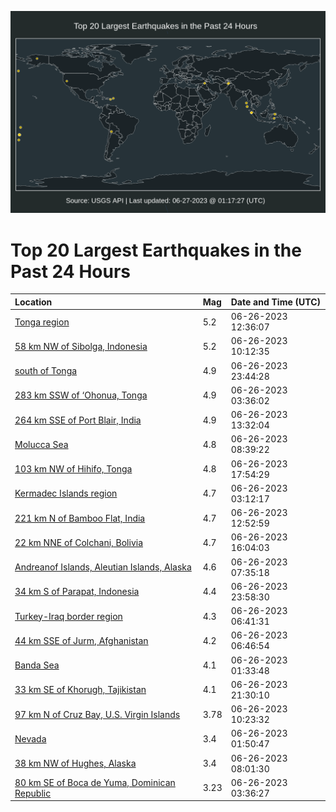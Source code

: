 ![Map](./map.png)

# Top 20 Largest Earthquakes in the Past 24 Hours

| Location | Mag | Date and Time (UTC) |
|:---|:---|:---|
| [Tonga region](https://earthquake.usgs.gov/earthquakes/eventpage/us7000kb4m) | 5.2 | 06-26-2023 12:36:07 |
| [58 km NW of Sibolga, Indonesia](https://earthquake.usgs.gov/earthquakes/eventpage/us7000kb3y) | 5.2 | 06-26-2023 10:12:35 |
| [south of Tonga](https://earthquake.usgs.gov/earthquakes/eventpage/us6000knbk) | 4.9 | 06-26-2023 23:44:28 |
| [283 km SSW of ‘Ohonua, Tonga](https://earthquake.usgs.gov/earthquakes/eventpage/us7000kb2u) | 4.9 | 06-26-2023 03:36:02 |
| [264 km SSE of Port Blair, India](https://earthquake.usgs.gov/earthquakes/eventpage/us7000kb4v) | 4.9 | 06-26-2023 13:32:04 |
| [Molucca Sea](https://earthquake.usgs.gov/earthquakes/eventpage/us7000kb3n) | 4.8 | 06-26-2023 08:39:22 |
| [103 km NW of Hihifo, Tonga](https://earthquake.usgs.gov/earthquakes/eventpage/us6000kn9k) | 4.8 | 06-26-2023 17:54:29 |
| [Kermadec Islands region](https://earthquake.usgs.gov/earthquakes/eventpage/us7000kb2w) | 4.7 | 06-26-2023 03:12:17 |
| [221 km N of Bamboo Flat, India](https://earthquake.usgs.gov/earthquakes/eventpage/us7000kb4r) | 4.7 | 06-26-2023 12:52:59 |
| [22 km NNE of Colchani, Bolivia](https://earthquake.usgs.gov/earthquakes/eventpage/us6000kn7t) | 4.7 | 06-26-2023 16:04:03 |
| [Andreanof Islands, Aleutian Islands, Alaska](https://earthquake.usgs.gov/earthquakes/eventpage/us7000kb3f) | 4.6 | 06-26-2023 07:35:18 |
| [34 km S of Parapat, Indonesia](https://earthquake.usgs.gov/earthquakes/eventpage/us6000knbp) | 4.4 | 06-26-2023 23:58:30 |
| [Turkey-Iraq border region](https://earthquake.usgs.gov/earthquakes/eventpage/us7000kb3b) | 4.3 | 06-26-2023 06:41:31 |
| [44 km SSE of Jurm, Afghanistan](https://earthquake.usgs.gov/earthquakes/eventpage/us7000kb3d) | 4.2 | 06-26-2023 06:46:54 |
| [Banda Sea](https://earthquake.usgs.gov/earthquakes/eventpage/us7000kb2c) | 4.1 | 06-26-2023 01:33:48 |
| [33 km SE of Khorugh, Tajikistan](https://earthquake.usgs.gov/earthquakes/eventpage/us6000knb1) | 4.1 | 06-26-2023 21:30:10 |
| [97 km N of Cruz Bay, U.S. Virgin Islands](https://earthquake.usgs.gov/earthquakes/eventpage/pr2023177000) | 3.78 | 06-26-2023 10:23:32 |
| [Nevada](https://earthquake.usgs.gov/earthquakes/eventpage/nn00861727) | 3.4 | 06-26-2023 01:50:47 |
| [38 km NW of Hughes, Alaska](https://earthquake.usgs.gov/earthquakes/eventpage/ak02384uw6ca) | 3.4 | 06-26-2023 08:01:30 |
| [80 km SE of Boca de Yuma, Dominican Republic](https://earthquake.usgs.gov/earthquakes/eventpage/pr71414688) | 3.23 | 06-26-2023 03:36:27 |
